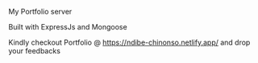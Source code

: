 My Portfolio server

Built with ExpressJs and Mongoose

Kindly checkout Portfolio @ https://ndibe-chinonso.netlify.app/ and drop your feedbacks